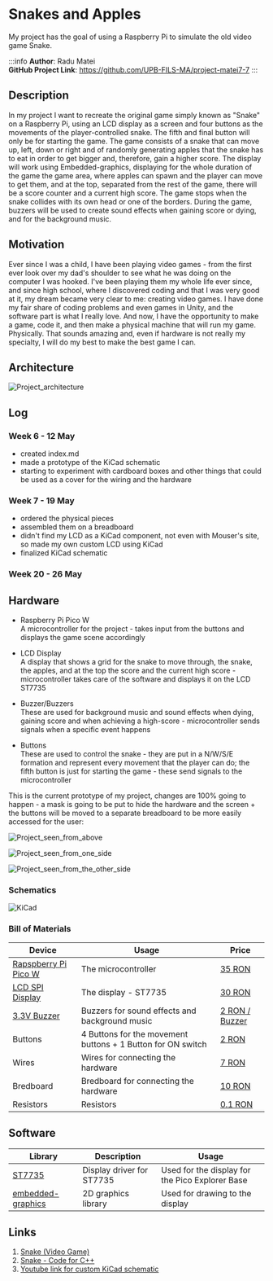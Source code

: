 # Snakes and Apples
My project has the goal of using a Raspberry Pi to simulate the old video game Snake.


:::info 
**Author**: Radu Matei \
**GitHub Project Link**: https://github.com/UPB-FILS-MA/project-matei7-7
:::


## Description

In my project I want to recreate the original game simply known as "Snake" on a Raspberry Pi,
using an LCD display as a screen and four buttons as the movements of the player-controlled snake. 
The fifth and final button will only be for starting the game. The game consists
of a snake that can move up, left, down or right and of randomly generating apples that the snake 
has to eat in order to get bigger and, therefore, gain a higher score. The display will work using
Embedded-graphics, displaying for the whole duration of the game the game area, where apples can spawn
and the player can move to get them, and at the top, separated from the rest of the game, there will
be a score counter and a current high score. The game stops when the snake collides with its own head
or one of the borders. During the game, buzzers will be used to create sound effects when gaining score
or dying, and for the background music.

## Motivation

Ever since I was a child, I have been playing video games - from the first ever look over my dad's shoulder to see
what he was doing on the computer I was hooked. I've been playing them my whole life ever since, and since 
high school, where I discovered coding and that I was very good at it, my dream became very clear to me:
creating video games. I have done my fair share of coding problems and even games in Unity, and the
software part is what I really love. And now, I have the opportunity to make a game, code it, and
then make a physical machine that will run my game. Physically. That sounds amazing and, even if
hardware is not really my specialty, I will do my best to make the best game I can.

## Architecture 

![Project_architecture](./Project_architecture.png)


## Log

<!-- write every week your progress here -->

### Week 6 - 12 May
 - created index.md
 - made a prototype of the KiCad schematic
 - starting to experiment with cardboard boxes and other things that could be used as a cover for the wiring and the hardware
### Week 7 - 19 May
 - ordered the physical pieces
 - assembled them on a breadboard
 - didn't find my LCD as a KiCad component, not even with Mouser's site, so made my own custom LCD using KiCad
 - finalized KiCad schematic
### Week 20 - 26 May

## Hardware

 - Raspberry Pi Pico W \
A microcontroller for the project - takes input from the buttons and displays the game scene accordingly

 - LCD Display \
A display that shows a grid for the snake to move through, the snake, the apples, and at the top the score and the current high score - microcontroller takes care of the software and displays it on the LCD ST7735

- Buzzer/Buzzers \
These are used for background music and sound effects when dying, gaining score and when achieving a high-score - microcontroller sends signals when a specific event happens

- Buttons \
These are used to control the snake - they are put in a N/W/S/E formation and represent every movement that the player can do; the fifth button is just for starting the game - these send signals to the microcontroller

This is the current prototype of my project, changes are 100% going to happen - a mask is going to be put to hide the hardware and the screen + the buttons will be moved to a separate breadboard to be more easily accessed for the user:

![Project_seen_from_above](./Project_up.jpg)

![Project_seen_from_one_side](./Project_Right.jpg)

![Project_seen_from_the_other_side](./Project_Left.jpg)

### Schematics

![KiCad](./KiCad.png)

### Bill of Materials

<!-- Fill out this table with all the hardware components that you might need.

The format is 
```
| [Device](link://to/device) | This is used ... | [price](link://to/store) |

```

-->

| Device | Usage | Price |
|--------|--------|-------|
| [Rapspberry Pi Pico W](https://www.raspberrypi.com/documentation/microcontrollers/raspberry-pi-pico.html) | The microcontroller | [35 RON](https://www.optimusdigital.ro/en/raspberry-pi-boards/12394-raspberry-pi-pico-w.html) |
| [LCD SPI Display](https://www.optimusdigital.ro/ro/index.php?controller=attachment&id_attachment=196) | The display - ST7735 | [30 RON](https://www.optimusdigital.ro/ro/optoelectronice-lcd-uri/870-modul-lcd-144.html) |
| [3.3V Buzzer](https://components101.com/misc/buzzer-pinout-working-datasheet) | Buzzers for sound effects and background music | [2 RON / Buzzer](https://www.optimusdigital.ro/ro/audio-buzzere/12247-buzzer-pasiv-de-33v-sau-3v.html) |
| Buttons | 4 Buttons for the movement buttons + 1 Button for ON switch | [2 RON](https://www.optimusdigital.ro/ro/butoane-i-comutatoare/1119-buton-6x6x6.html) |
| Wires | Wires for connecting the hardware | [7 RON](https://www.optimusdigital.ro/ro/fire-fire-mufate/884-set-fire-tata-tata-40p-10-cm.html) |
| Bredboard | Bredboard for connecting the hardware | [10 RON](https://www.optimusdigital.ro/ro/prototipare-breadboard-uri/8-breadboard-830-points.html) |
| Resistors | Resistors | [0.1 RON](https://www.optimusdigital.ro/ro/componente-electronice-rezistoare/848-rezistor-025w-22k.html) |

## Software

| Library | Description | Usage |
|---------|-------------|-------|
| [ST7735](https://github.com/sajattack/st7735-lcd-rs) | Display driver for ST7735 | Used for the display for the Pico Explorer Base |
| [embedded-graphics](https://github.com/embedded-graphics/embedded-graphics) | 2D graphics library | Used for drawing to the display |

## Links

<!-- Add a few links that inspired you and that you think you will use for your project -->

1. [Snake (Video Game)](https://en.wikipedia.org/wiki/Snake_(video_game_genre))
2. [Snake - Code for C++](https://www.geeksforgeeks.org/snake-code-cpp/)
3. [Youtube link for custom KiCad schematic](https://www.youtube.com/watch?v=7tRxwx7hZnQ)
